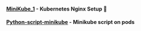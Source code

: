 #### [MiniKube_1](https://github.com/sashaloven/dan_it_homework/tree/main/Homework/Kuberneties/MiniKube_1) - Kubernetes Nginx Setup 🚀

#### [Python-script-minikube](https://github.com/sashaloven/dan_it_homework/tree/main/Homework/Kuberneties/Python_script_minikube) - Minikube script on pods